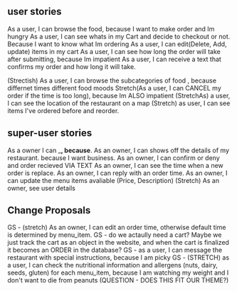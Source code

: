 ## user stories
As a user, I can browse the food, because I want to make order and Im hungry
As a user, I can see whats in my Cart and decide to checkout or not. Because I want to know what Im ordering
As a user, I can edit(Delete, Add, update) items in my cart
As a user, I can see how long the order will take after submitting, because Im impatient
As a user, I can receive a text that confirms my order and how long it will take. 

(Strectish) As a user, I can browse the subcategories of food , because differnet times different food moods
Stretch(As a user, I can CANCEL my order if the time is too long), because Im ALSO impatient
(StretchAs) a user, I can see the location of the restaurant on a map
(Stretch) as user, I can see items I've ordered before and reorder.

## super-user stories
As a owner I can ___, because__.
As an owner, I can shows off the details of my restaurant. because I want business. 
As an owner, I can confirm or deny and order recieved VIA TEXT
As an owner, I can see the time when a new order is replace.
As an owner, I can reply with an order time.
As an owner, I can update the menu items avaliable (Price, Description)
(Stretch) As an owner, see user details

## Change Proposals
GS - (stretch) As an owner, I can edit an order time, otherwise default time is determined by menu_item.
GS - do we actaully need a cart? Maybe we just track the cart as an object in the website, and when the cart is finalized it becomes an ORDER in the database?
GS - as a user, I can message the restaurant with special instructions, because I am picky
GS - (STRETCH) as a user, I can check the nutritional information and allergens (nuts, dairy, seeds, gluten) for each menu_item, because I am watching my weight and I don't want to die from peanuts (QUESTION - DOES THIS FIT OUR THEME?)

